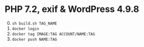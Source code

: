 # PHP 7.2, exif & WordPress 4.9.8

0. ```sh build.sh TAG_NAME```
0. ```docker login```
0. ```docker tag IMAGE:TAG ACCOUNT/NAME:TAG```
0. ```docker push NAME:TAG```
